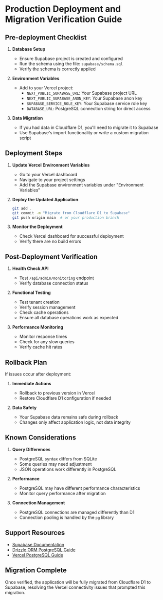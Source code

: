 # Production Deployment and Migration Verification Guide

## Pre-deployment Checklist

1. **Database Setup**
   - Ensure Supabase project is created and configured
   - Run the schema using the file: `supabase/schema.sql`
   - Verify the schema is correctly applied

2. **Environment Variables**
   - Add to your Vercel project:
     - `NEXT_PUBLIC_SUPABASE_URL`: Your Supabase project URL
     - `NEXT_PUBLIC_SUPABASE_ANON_KEY`: Your Supabase anon key
     - `SUPABASE_SERVICE_ROLE_KEY`: Your Supabase service role key
     - `DATABASE_URL`: PostgreSQL connection string for direct access

3. **Data Migration**
   - If you had data in Cloudflare D1, you'll need to migrate it to Supabase
   - Use Supabase's import functionality or write a custom migration script

## Deployment Steps

1. **Update Vercel Environment Variables**
   - Go to your Vercel dashboard
   - Navigate to your project settings
   - Add the Supabase environment variables under "Environment Variables"

2. **Deploy the Updated Application**
   ```bash
   git add .
   git commit -m "Migrate from Cloudflare D1 to Supabase"
   git push origin main  # or your production branch
   ```

3. **Monitor the Deployment**
   - Check Vercel dashboard for successful deployment
   - Verify there are no build errors

## Post-Deployment Verification

1. **Health Check API**
   - Test `/api/admin/monitoring` endpoint
   - Verify database connection status

2. **Functional Testing**
   - Test tenant creation
   - Verify session management
   - Check cache operations
   - Ensure all database operations work as expected

3. **Performance Monitoring**
   - Monitor response times
   - Check for any slow queries
   - Verify cache hit rates

## Rollback Plan

If issues occur after deployment:

1. **Immediate Actions**
   - Rollback to previous version in Vercel
   - Restore Cloudflare D1 configuration if needed

2. **Data Safety**
   - Your Supabase data remains safe during rollback
   - Changes only affect application logic, not data integrity

## Known Considerations

1. **Query Differences**
   - PostgreSQL syntax differs from SQLite
   - Some queries may need adjustment
   - JSON operations work differently in PostgreSQL

2. **Performance**
   - PostgreSQL may have different performance characteristics
   - Monitor query performance after migration

3. **Connection Management**
   - PostgreSQL connections are managed differently than D1
   - Connection pooling is handled by the `pg` library

## Support Resources

- [Supabase Documentation](https://supabase.com/docs)
- [Drizzle ORM PostgreSQL Guide](https://orm.drizzle.team/docs/get-started-postgresql)
- [Vercel PostgreSQL Guide](https://vercel.com/docs/storage/vercel-postgres)

## Migration Complete

Once verified, the application will be fully migrated from Cloudflare D1 to Supabase, resolving the Vercel connectivity issues that prompted this migration.